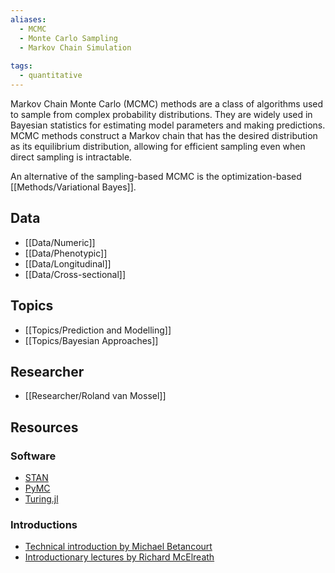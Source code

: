 ```yaml
---
aliases:
  - MCMC
  - Monte Carlo Sampling
  - Markov Chain Simulation
 
tags:
  - quantitative 
---
```


Markov Chain Monte Carlo (MCMC) methods are a class of algorithms used to sample from complex probability distributions. They are widely used in Bayesian statistics for estimating model parameters and making predictions. MCMC methods construct a Markov chain that has the desired distribution as its equilibrium distribution, allowing for efficient sampling even when direct sampling is intractable.

An alternative of the sampling-based MCMC is the optimization-based [[Methods/Variational Bayes]].

## Data

 - [[Data/Numeric]]
 - [[Data/Phenotypic]]
 - [[Data/Longitudinal]]
 - [[Data/Cross-sectional]]

## Topics

  - [[Topics/Prediction and Modelling]]
  - [[Topics/Bayesian Approaches]]

## Researcher

  - [[Researcher/Roland van Mossel]]

## Resources

### Software

- [STAN](https://mc-stan.org/)
- [PyMC](https://www.pymc.io/)
- [Turing.jl](https://turinglang.org/)

### Introductions

- [Technical introduction by Michael Betancourt](https://betanalpha.github.io/writing/)
- [Introductionary lectures by Richard McElreath](https://www.youtube.com/playlist?list=PLDcUM9US4XdPz-KxHM4XHt7uUVGWWVSus)
